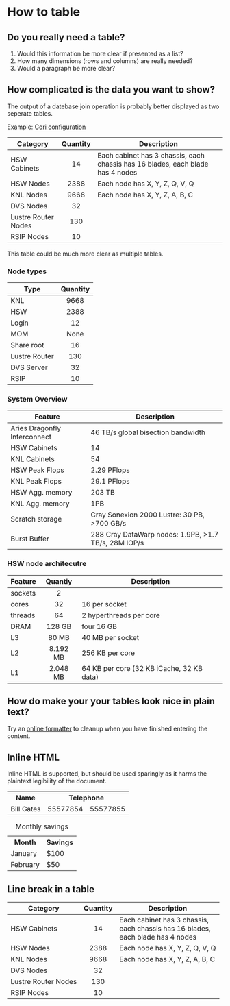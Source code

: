 # How to table

## Do you really need a table?

1. Would this information be more clear if presented as a list?
2. How many dimensions (rows and columns) are really needed?
3. Would a paragraph be more clear?

## How complicated is the data you want to show?

The output of a datebase join operation is probably better displayed
as two seperate tables.

Example:
[Cori configuration](http://www.nersc.gov/users/computational-systems/cori/configuration/)

| Category            | Quantity | Description                                                                    |
|---------------------|:--------:|--------------------------------------------------------------------------------|
| HSW Cabinets        | 14       | Each cabinet has 3 chassis, each chassis has 16 blades, each blade has 4 nodes |
| HSW Nodes           | 2388     | Each node has X, Y, Z, Q, V, Q                                                 |
| KNL Nodes           | 9668     | Each node has X, Y, Z, A, B, C                                                 |
| DVS Nodes           | 32       |                                                                                |
| Lustre Router Nodes | 130      |                                                                                |
| RSIP Nodes          | 10       |                                                                                |

This table could be much more clear as multiple tables.

### Node types
| Type          | Quantity |
|---------------|:--------:|
| KNL           | 9668     |
| HSW           | 2388     |
| Login         | 12       |
| MOM           | None     |
| Share root    | 16       |
| Lustre Router | 130      |
| DVS Server    | 32       |
| RSIP          | 10       |

### System Overview
| Feature                      | Description                                          |
|------------------------------|------------------------------------------------------|
| Aries Dragonfly Interconnect | 46 TB/s global bisection bandwidth                   |
| HSW Cabinets                 | 14                                                   |
| KNL Cabinets                 | 54                                                   |
| HSW Peak Flops               | 2.29 PFlops                                          |
| KNL Peak Flops               | 29.1 PFlops                                          |
| HSW Agg. memory              | 203 TB                                               |
| KNL Agg. memory              | 1PB                                                  |
| Scratch storage              | Cray Sonexion 2000 Lustre: 30 PB, >700 GB/s          |
| Burst Buffer                 | 288 Cray DataWarp nodes: 1.9PB, >1.7 TB/s, 28M IOP/s |

### HSW node architecutre
| Feature | Quantiy  | Description                               |
|---------|:--------:|-------------------------------------------|
| sockets | 2        |                                           |
| cores   | 32       | 16 per socket                             |
| threads | 64       | 2 hyperthreads per core                   |
| DRAM    | 128 GB   | four 16 GB                                |
| L3      | 80 MB    | 40 MB per socket                          |
| L2      | 8.192 MB | 256 KB per core                           |
| L1      | 2.048 MB | 64 KB per core (32 KB iCache, 32 KB data) |

## How do make your your tables look nice in plain text?

Try an [online formatter](http://markdowntable.com) to cleanup when
you have finished entering the content.

## Inline HTML

Inline HTML is supported, but should be used sparingly as it harms the
plaintext legibility of the document.

<table>
  <tr>
    <th>Name</th>
    <th colspan="2">Telephone</th>
  </tr>
  <tr>
    <td>Bill Gates</td>
    <td>55577854</td>
    <td>55577855</td>
  </tr>
</table>

<table>
  <caption>Monthly savings</caption>
  <tr>
    <th>Month</th>
    <th>Savings</th>
  </tr>
  <tr>
    <td>January</td>
    <td>$100</td>
  </tr>
  <tr>
    <td>February</td>
    <td>$50</td>
  </tr>
</table>

## Line break in a table

| Category            | Quantity | Description                                                                            |
|---------------------|:--------:|----------------------------------------------------------------------------------------|
| HSW Cabinets        | 14       | Each cabinet has 3 chassis, <br>each chassis has 16 blades, <br>each blade has 4 nodes |
| HSW Nodes           | 2388     | Each node has X, Y, Z, Q, V, Q                                                         |
| KNL Nodes           | 9668     | Each node has X, Y, Z, A, B, C                                                         |
| DVS Nodes           | 32       |                                                                                        |
| Lustre Router Nodes | 130      |                                                                                        |
| RSIP Nodes          | 10       |                                                                                        |
